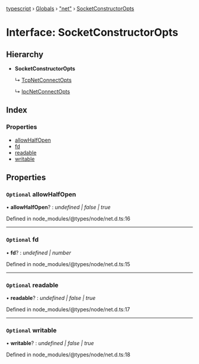 [typescript](../README.md) › [Globals](../globals.md) › ["net"](../modules/_net_.md) › [SocketConstructorOpts](_net_.socketconstructoropts.md)

# Interface: SocketConstructorOpts

## Hierarchy

* **SocketConstructorOpts**

  ↳ [TcpNetConnectOpts](_net_.tcpnetconnectopts.md)

  ↳ [IpcNetConnectOpts](_net_.ipcnetconnectopts.md)

## Index

### Properties

* [allowHalfOpen](_net_.socketconstructoropts.md#optional-allowhalfopen)
* [fd](_net_.socketconstructoropts.md#optional-fd)
* [readable](_net_.socketconstructoropts.md#optional-readable)
* [writable](_net_.socketconstructoropts.md#optional-writable)

## Properties

### `Optional` allowHalfOpen

• **allowHalfOpen**? : *undefined | false | true*

Defined in node_modules/@types/node/net.d.ts:16

___

### `Optional` fd

• **fd**? : *undefined | number*

Defined in node_modules/@types/node/net.d.ts:15

___

### `Optional` readable

• **readable**? : *undefined | false | true*

Defined in node_modules/@types/node/net.d.ts:17

___

### `Optional` writable

• **writable**? : *undefined | false | true*

Defined in node_modules/@types/node/net.d.ts:18
